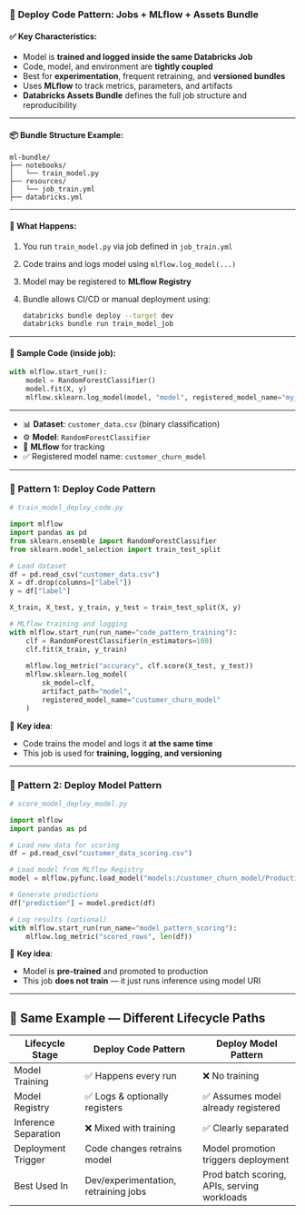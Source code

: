 

### 🔷 **Deploy Code Pattern: Jobs + MLflow + Assets Bundle**

#### ✅ Key Characteristics:

* Model is **trained and logged inside the same Databricks Job**
* Code, model, and environment are **tightly coupled**
* Best for **experimentation**, frequent retraining, and **versioned bundles**
* Uses **MLflow** to track metrics, parameters, and artifacts
* **Databricks Assets Bundle** defines the full job structure and reproducibility

---

#### 📦 Bundle Structure Example:

```
ml-bundle/
├── notebooks/
│   └── train_model.py
├── resources/
│   └── job_train.yml
├── databricks.yml
```

---

#### 🧠 What Happens:

1. You run `train_model.py` via job defined in `job_train.yml`
2. Code trains and logs model using `mlflow.log_model(...)`
3. Model may be registered to **MLflow Registry**
4. Bundle allows CI/CD or manual deployment using:

   ```bash
   databricks bundle deploy --target dev
   databricks bundle run train_model_job
   ```

---

#### 🧪 Sample Code (inside job):

```python
with mlflow.start_run():
    model = RandomForestClassifier()
    model.fit(X, y)
    mlflow.sklearn.log_model(model, "model", registered_model_name="my_model")
```

---



* 📊 **Dataset**: `customer_data.csv` (binary classification)
* ⚙️ **Model**: `RandomForestClassifier`
* 🔁 **MLflow** for tracking
* ✅ Registered model name: `customer_churn_model`

---

### 🔷 Pattern 1: **Deploy Code Pattern**

```python
# train_model_deploy_code.py

import mlflow
import pandas as pd
from sklearn.ensemble import RandomForestClassifier
from sklearn.model_selection import train_test_split

# Load dataset
df = pd.read_csv("customer_data.csv")
X = df.drop(columns=["label"])
y = df["label"]

X_train, X_test, y_train, y_test = train_test_split(X, y)

# MLflow training and logging
with mlflow.start_run(run_name="code_pattern_training"):
    clf = RandomForestClassifier(n_estimators=100)
    clf.fit(X_train, y_train)
    
    mlflow.log_metric("accuracy", clf.score(X_test, y_test))
    mlflow.sklearn.log_model(
        sk_model=clf,
        artifact_path="model",
        registered_model_name="customer_churn_model"
    )
```

🧠 **Key idea**:

* Code trains the model and logs it **at the same time**
* This job is used for **training, logging, and versioning**

---

### 🔷 Pattern 2: **Deploy Model Pattern**

```python
# score_model_deploy_model.py

import mlflow
import pandas as pd

# Load new data for scoring
df = pd.read_csv("customer_data_scoring.csv")

# Load model from MLflow Registry
model = mlflow.pyfunc.load_model("models:/customer_churn_model/Production")

# Generate predictions
df["prediction"] = model.predict(df)

# Log results (optional)
with mlflow.start_run(run_name="model_pattern_scoring"):
    mlflow.log_metric("scored_rows", len(df))
```

🧠 **Key idea**:

* Model is **pre-trained** and promoted to production
* This job **does not train** — it just runs inference using model URI

---

## 🧪 Same Example — Different Lifecycle Paths

| Lifecycle Stage      | Deploy Code Pattern                  | Deploy Model Pattern                        |
| -------------------- | ------------------------------------ | ------------------------------------------- |
| Model Training       | ✅ Happens every run                  | ❌ No training                               |
| Model Registry       | ✅ Logs & optionally registers        | ✅ Assumes model already registered          |
| Inference Separation | ❌ Mixed with training                | ✅ Clearly separated                         |
| Deployment Trigger   | Code changes retrains model          | Model promotion triggers deployment         |
| Best Used In         | Dev/experimentation, retraining jobs | Prod batch scoring, APIs, serving workloads |

